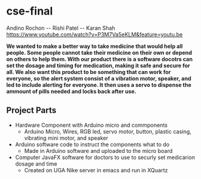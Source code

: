 # cse-final

Andino Rochon -- Rishi Patel -- Karan Shah
https://www.youtube.com/watch?v=P3M7Va5eKLM&feature=youtu.be

**We wanted to make a better way to take medicine that would help all people.
Some people cannot take their medicine on their own or depend on others to help them.
With our product there is a software docotrs can set the dosage and timing for
medication, making it safe and secure for all. We also want this product to be something that
can work for everyone, so the alert system consist of a vibration motor, speaker, and led to
include alerting for everyone. It then uses a servo to dispense the ammount of pills needed and locks
back after use.**

## Project Parts

* Hardware Component with Arduino micro and commponents
  * Arduino Micro, Wires, RGB led, servo motor, button, plastic casing, vibrating mini motor, and speaker
* Arduino software code to instruct the components what to do
  * Made in Arduino software and uploaded to the micro board
* Computer JavaFX software for doctors to use to securly set medicarion dosage and time
  * Created on UGA Nike server in emacs and run in XQuartz
